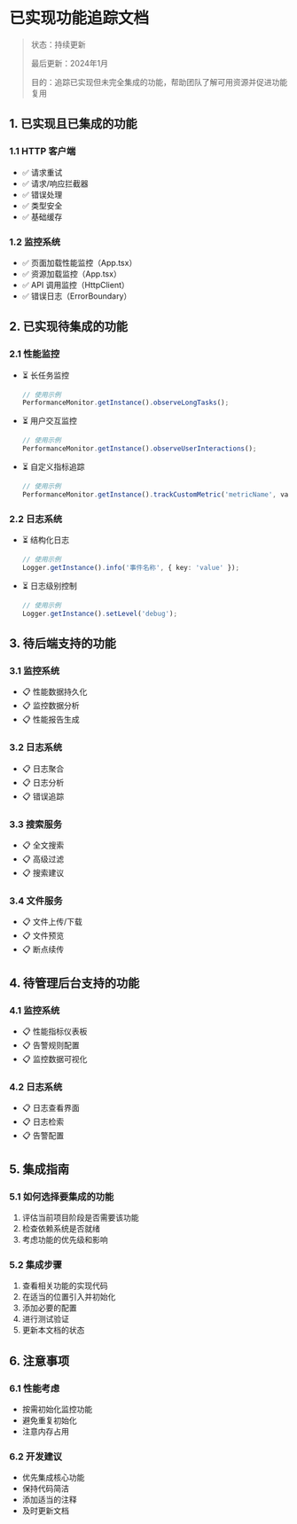 # 已实现功能追踪文档

> 状态：持续更新
> 
> 最后更新：2024年1月
> 
> 目的：追踪已实现但未完全集成的功能，帮助团队了解可用资源并促进功能复用

## 1. 已实现且已集成的功能

### 1.1 HTTP 客户端
- ✅ 请求重试
- ✅ 请求/响应拦截器
- ✅ 错误处理
- ✅ 类型安全
- ✅ 基础缓存

### 1.2 监控系统
- ✅ 页面加载性能监控（App.tsx）
- ✅ 资源加载监控（App.tsx）
- ✅ API 调用监控（HttpClient）
- ✅ 错误日志（ErrorBoundary）

## 2. 已实现待集成的功能

### 2.1 性能监控
- ⏳ 长任务监控
  ```typescript
  // 使用示例
  PerformanceMonitor.getInstance().observeLongTasks();
  ```
- ⏳ 用户交互监控
  ```typescript
  // 使用示例
  PerformanceMonitor.getInstance().observeUserInteractions();
  ```
- ⏳ 自定义指标追踪
  ```typescript
  // 使用示例
  PerformanceMonitor.getInstance().trackCustomMetric('metricName', value);
  ```

### 2.2 日志系统
- ⏳ 结构化日志
  ```typescript
  // 使用示例
  Logger.getInstance().info('事件名称', { key: 'value' });
  ```
- ⏳ 日志级别控制
  ```typescript
  // 使用示例
  Logger.getInstance().setLevel('debug');
  ```

## 3. 待后端支持的功能

### 3.1 监控系统
- 📋 性能数据持久化
- 📋 监控数据分析
- 📋 性能报告生成

### 3.2 日志系统
- 📋 日志聚合
- 📋 日志分析
- 📋 错误追踪

### 3.3 搜索服务
- 📋 全文搜索
- 📋 高级过滤
- 📋 搜索建议

### 3.4 文件服务
- 📋 文件上传/下载
- 📋 文件预览
- 📋 断点续传

## 4. 待管理后台支持的功能

### 4.1 监控系统
- 📋 性能指标仪表板
- 📋 告警规则配置
- 📋 监控数据可视化

### 4.2 日志系统
- 📋 日志查看界面
- 📋 日志检索
- 📋 告警配置

## 5. 集成指南

### 5.1 如何选择要集成的功能
1. 评估当前项目阶段是否需要该功能
2. 检查依赖系统是否就绪
3. 考虑功能的优先级和影响

### 5.2 集成步骤
1. 查看相关功能的实现代码
2. 在适当的位置引入并初始化
3. 添加必要的配置
4. 进行测试验证
5. 更新本文档的状态

## 6. 注意事项

### 6.1 性能考虑
- 按需初始化监控功能
- 避免重复初始化
- 注意内存占用

### 6.2 开发建议
- 优先集成核心功能
- 保持代码简洁
- 添加适当的注释
- 及时更新文档 